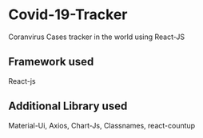 # Covid-19-Tracker
Coranvirus Cases tracker in the world using React-JS

## Framework used
React-js

## Additional Library used
Material-Ui,
Axios,
Chart-Js,
Classnames,
react-countup
